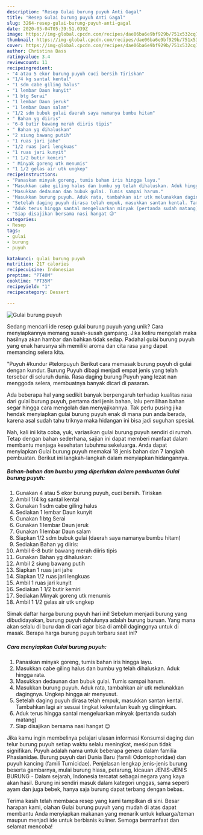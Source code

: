 ```yaml
---
description: "Resep Gulai burung puyuh Anti Gagal"
title: "Resep Gulai burung puyuh Anti Gagal"
slug: 3264-resep-gulai-burung-puyuh-anti-gagal
date: 2020-05-04T05:39:51.039Z
image: https://img-global.cpcdn.com/recipes/dae06ba6e9bf929b/751x532cq70/gulai-burung-puyuh-foto-resep-utama.jpg
thumbnail: https://img-global.cpcdn.com/recipes/dae06ba6e9bf929b/751x532cq70/gulai-burung-puyuh-foto-resep-utama.jpg
cover: https://img-global.cpcdn.com/recipes/dae06ba6e9bf929b/751x532cq70/gulai-burung-puyuh-foto-resep-utama.jpg
author: Christina Bass
ratingvalue: 3.4
reviewcount: 11
recipeingredient:
- "4 atau 5 ekor burung puyuh cuci bersih Tiriskan"
- "1/4 kg santal kental"
- "1 sdm cabe giling halus"
- "1 lembar Daun kunyit"
- "1 btg Serai"
- "1 lembar Daun jeruk"
- "1 lembar Daun salam"
- "1/2 sdm bubuk gulai daerah saya namanya bumbu hitam"
- " Bahan yg diiris"
- "6-8 butir bawang merah diiris tipis"
- " Bahan yg dihaluskan"
- "2 siung bawang putih"
- "1 ruas jari jahe"
- "1/2 ruas jari lengkuas"
- "1 ruas jari kunyit"
- "1 1/2 butir kemiri"
- " Minyak goreng utk menumis"
- "1 1/2 gelas air utk ungkep"
recipeinstructions:
- "Panaskan minyak goreng, tumis bahan iris hingga layu."
- "Masukkan cabe giling halus dan bumbu yg telah dihaluskan. Aduk hingga rata."
- "Masukkan dedaunan dan bubuk gulai. Tumis sampai harum."
- "Masukkan burung puyuh. Aduk rata, tambahkan air utk melunakkan dagingnya. Ungkep hingga air menyusut."
- "Setelah daging puyuh dirasa telah empuk, masukkan santan kental. Tambahkan lagi air sesuai tingkat kekentalan kuah yg diinginkan."
- "Aduk terus hingga santal mengeluarkan minyak (pertanda sudah matang)"
- "Siap disajikan bersama nasi hangat 😉"
categories:
- Resep
tags:
- gulai
- burung
- puyuh

katakunci: gulai burung puyuh 
nutrition: 217 calories
recipecuisine: Indonesian
preptime: "PT40M"
cooktime: "PT35M"
recipeyield: "1"
recipecategory: Dessert

---
```



![Gulai burung puyuh](https://img-global.cpcdn.com/recipes/dae06ba6e9bf929b/751x532cq70/gulai-burung-puyuh-foto-resep-utama.jpg)

Sedang mencari ide resep gulai burung puyuh yang unik? Cara menyiapkannya memang susah-susah gampang. Jika keliru mengolah maka hasilnya akan hambar dan bahkan tidak sedap. Padahal gulai burung puyuh yang enak harusnya sih memiliki aroma dan cita rasa yang dapat memancing selera kita.

&#34;Puyuh #kundur #telorpuyuh Berikut cara memasak burung puyuh di gulai dengan kundur. Burung Puyuh dibagi menjadi empat jenis yang telah tersebar di seluruh dunia. Rasa daging burung Puyuh yang lezat nan menggoda selera, membuatnya banyak dicari di pasaran.

Ada beberapa hal yang sedikit banyak berpengaruh terhadap kualitas rasa dari gulai burung puyuh, pertama dari jenis bahan, lalu pemilihan bahan segar hingga cara mengolah dan menyajikannya. Tak perlu pusing jika hendak menyiapkan gulai burung puyuh enak di mana pun anda berada, karena asal sudah tahu triknya maka hidangan ini bisa jadi suguhan spesial.


Nah, kali ini kita coba, yuk, variasikan gulai burung puyuh sendiri di rumah. Tetap dengan bahan sederhana, sajian ini dapat memberi manfaat dalam membantu menjaga kesehatan tubuhmu sekeluarga. Anda dapat menyiapkan Gulai burung puyuh memakai 18 jenis bahan dan 7 langkah pembuatan. Berikut ini langkah-langkah dalam menyiapkan hidangannya.

<!--inarticleads1-->

##### Bahan-bahan dan bumbu yang diperlukan dalam pembuatan Gulai burung puyuh:

1. Gunakan 4 atau 5 ekor burung puyuh, cuci bersih. Tiriskan
1. Ambil 1/4 kg santal kental
1. Gunakan 1 sdm cabe giling halus
1. Sediakan 1 lembar Daun kunyit
1. Gunakan 1 btg Serai
1. Gunakan 1 lembar Daun jeruk
1. Gunakan 1 lembar Daun salam
1. Siapkan 1/2 sdm bubuk gulai (daerah saya namanya bumbu hitam)
1. Sediakan  Bahan yg diiris:
1. Ambil 6-8 butir bawang merah diiris tipis
1. Gunakan  Bahan yg dihaluskan:
1. Ambil 2 siung bawang putih
1. Siapkan 1 ruas jari jahe
1. Siapkan 1/2 ruas jari lengkuas
1. Ambil 1 ruas jari kunyit
1. Sediakan 1 1/2 butir kemiri
1. Sediakan  Minyak goreng utk menumis
1. Ambil 1 1/2 gelas air utk ungkep


Simak daftar harga burung puyuh hari ini! Sebelum menjadi burung yang dibudidayakan, burung puyuh dahulunya adalah burung buruan. Yang mana akan selalu di buru dan di cari agar bisa di ambil daginggnya untuk di masak. Berapa harga burung puyuh terbaru saat ini? 

<!--inarticleads2-->

##### Cara menyiapkan Gulai burung puyuh:

1. Panaskan minyak goreng, tumis bahan iris hingga layu.
1. Masukkan cabe giling halus dan bumbu yg telah dihaluskan. Aduk hingga rata.
1. Masukkan dedaunan dan bubuk gulai. Tumis sampai harum.
1. Masukkan burung puyuh. Aduk rata, tambahkan air utk melunakkan dagingnya. Ungkep hingga air menyusut.
1. Setelah daging puyuh dirasa telah empuk, masukkan santan kental. Tambahkan lagi air sesuai tingkat kekentalan kuah yg diinginkan.
1. Aduk terus hingga santal mengeluarkan minyak (pertanda sudah matang)
1. Siap disajikan bersama nasi hangat 😉


Jika kamu ingin membelinya pelajari ulasan informasi Konsumsi daging dan telur burung puyuh setiap waktu selalu meningkat, meskipun tidak signifikan. Puyuh adalah nama untuk beberapa genera dalam familia Phasianidae. Burung puyuh dari Dunia Baru (famili Odontophoridae) dan puyuh kancing (famili Turnicidae). Penjelasan lengkap jenis-jenis burung beserta gambarnya, mulai burung hiasa, petarung, kicauan JENIS-JENIS BURUNG - Dalam sejarah, Indonesia tercatat sebagai negara yang kaya akan hasil. Burung ini sendiri masuk dalam kategori unggas, sama seperti ayam dan juga bebek, hanya saja burung dapat terbang dengan bebas. 

Terima kasih telah membaca resep yang kami tampilkan di sini. Besar harapan kami, olahan Gulai burung puyuh yang mudah di atas dapat membantu Anda menyiapkan makanan yang menarik untuk keluarga/teman maupun menjadi ide untuk berbisnis kuliner. Semoga bermanfaat dan selamat mencoba!
